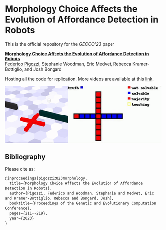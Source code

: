 # Morphology Choice Affects the Evolution of Affordance Detection in Robots
This is the official repository for the *GECCO'23* paper

**<a href="https://github.com/pigozzif/pigozzif.github.io/blob/master/documents/2023_GECCO_VSREvolvedAffordance.pdf">Morphology Choice Affects the Evolution of Affordance Detection in Robots</a>**
<br>
<a href="https://pigozzif.github.io">Federico Pigozzi</a>, Stephanie Woodman, Eric Medvet, Rebecca Kramer-Bottiglio, and Josh Bongard
<br>

Hosting all the code for replication. More videos are available at this [link](https://affordancesoftrobots.github.io/affordancesoftrobots/).

<div align="center">
<img src="teaser.gif"></img>
</div>

## Bibliography
Please cite as:
```
@inproceedings{pigozzi2023morphology,
  title={Morphology Choice Affects the Evolution of Affordance Detection in Robots},
  author={Pigozzi, Federico and Woodman, Stephanie and Medvet, Eric and Kramer-Bottiglio, Rebecca and Bongard, Josh},
  booktitle={Proceedings of the Genetic and Evolutionary Computation Conference},
  pages={211--219},
  year={2023}
}
```